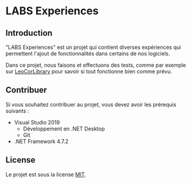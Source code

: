 # LABS Experiences
## Introduction
"LABS Experiences" est un projet qui contient diverses expériences qui permettent l'ajout de fonctionnalités dans certains de nos logiciels.

Dans ce projet, nous faisons et effectuons des tests, comme par exemple sur [LeoCorLibrary](https://github.com/Leo-Corporation/LeoCorpLibrary) pour savoir si tout fonctionne bien comme prévu.

## Contribuer
Si vous souhaitez contribuer au projet, vous devez avoir les prérequis suivants :
- Visual Studio 2019
  - Développement en .NET Desktop
  - Git
- .NET Framework 4.7.2

## License
Le projet est sous la license [MIT]().
